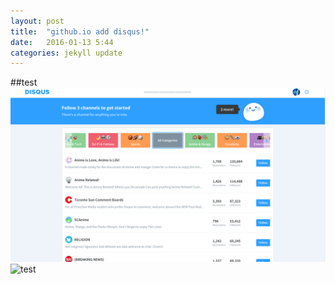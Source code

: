 ```yaml
---
layout: post
title:  "github.io add disqus!"
date:   2016-01-13 5:44
categories: jekyll update
---
```


##test
![test](https://raw.githubusercontent.com/ekeon/ekeon.github.io/master/image/disqus1.png)
![test](https://cloud.githubusercontent.com/assets/10140360/12289749/850f1b02-ba20-11e5-95c0-c577e778ebb2.png)